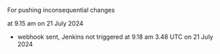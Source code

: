 For pushing inconsequential changes

at 9.15 am on 21 July 2024
- webhook sent, Jenkins not triggered
at 9.18 am 3.48 UTC on 21 July 2024
